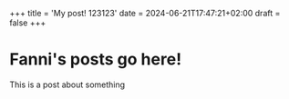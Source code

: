 +++
title = 'My post! 123123'
date = 2024-06-21T17:47:21+02:00
draft = false
+++

# Fanni's posts go here!
This is a post about something 